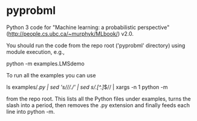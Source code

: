 # pyprobml
Python 3 code for "Machine learning: a probabilistic perspective" (http://people.cs.ubc.ca/~murphyk/MLbook/) v2.0.

You should run the code from the repo root ('pyprobml' directory)
using module execution, e.g.,

python -m examples.LMSdemo

To run all the examples you can use

ls examples/*.py | sed 's/\//./' | sed s/\.[^\.]*$// | xargs -n 1 python -m

from the repo root. This lists all the Python files under examples, turns the slash into a
period, then removes the .py extension and finally feeds each line into python -m. 



